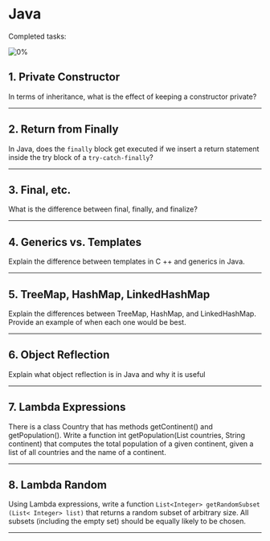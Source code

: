 # Java

Completed tasks:

![0%](https://progress-bar.xyz/0)

## 1. Private Constructor

In terms of inheritance, what is the effect of keeping a constructor private?

<hr/>

## 2. Return from Finally

In Java, does the `finally` block get executed if we insert a return statement inside the try block of a `try-catch-finally`?

<hr/>

## 3. Final, etc.

What is the difference between final, finally, and finalize?

<hr/>

## 4. Generics vs. Templates

Explain the difference between templates in C ++ and generics in Java.

<hr/>

## 5. TreeMap, HashMap, LinkedHashMap

Explain the differences between TreeMap, HashMap, and LinkedHashMap. Provide an example of when each one would be best.

<hr/>

## 6. Object Reflection

Explain what object reflection is in Java and why it is useful

<hr/>

## 7. Lambda Expressions

There is a class Country that has methods getContinent() and getPopulation(). Write a function int getPopulation(List<Country> countries,
String continent) that computes the total population of a given continent, given a list of all countries and the name of a continent.

<hr/>

## 8. Lambda Random

Using Lambda expressions, write a function `List<Integer> getRandomSubset (List< Integer> list)` that returns a random subset of arbitrary
size. All subsets (including the empty set) should be equally likely to be chosen.

<hr/>
